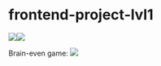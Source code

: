 # frontend-project-lvl1

<a href="https://codeclimate.com/github/codeclimate/codeclimate/maintainability"><img src="https://api.codeclimate.com/v1/badges/a99a88d28ad37a79dbf6/maintainability" /></a><a href="#"><img src="https://github.com/MaximSamorukov/frontend-project-lvl1/workflows/Hexlet%20Project%201%20w_flow/badge.svg"></a>

Brain-even game:
<a href="https://asciinema.org/a/357787" target="_blank"><img src="https://asciinema.org/a/357787.svg" /></a>